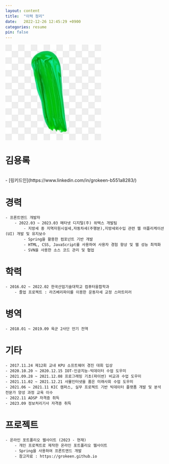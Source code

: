 ```yaml
---
layout: content
title:  "이력 정리"
date:   2022-12-26 12:45:29 +0900
categories: resume
pin: false
---
```




<img src="/img/blogimg/Resume/green.jpeg" style="height:300px">

김용록
===



<table>
    <thead></thead>
</table>
- [링키드인](https://www.linkedin.com/in/grokeen-b551a8283/)



# 경력
    - 프론트엔드 개발자 
        - 2022.03 ~ 2023.03 메타넷 디지털(주) 위택스 개발팀
            - 지방세 중 지역자원시설세,자동차세(주행분),지방세외수입 관련 웹 어플리케이션(UI) 개발 및 유지보수
            - Spring을 활용한 컴포넌트 기반 개발
            - HTML, CSS, JavaScript를 사용하여 사용자 경험 향상 및 웹 성능 최적화
            - SVN을 사용한 소스 코드 관리 및 협업
    


# 학력
    - 2016.02 ~ 2022.02 한국산업기술대학교 컴퓨터융합학과
        - 졸업 프로젝트 : 라즈베리파이를 이용한 운동자세 교정 스마트미러 


# 병역
    - 2018.01 ~ 2019.09 육군 2사단 만기 전역 


# 기타
    - 2017.11.24 제12회 교내 KPU 소프트웨어 경진 대회 입상
    - 2020.10.20 ~ 2020.12.15 IOT-인공지능-빅데이터 수업 도우미
    - 2021.09.28 ~ 2021.12.08 프로그래밍 기초(파이썬) 비교과 수업 도우미
    - 2021.11.02 ~ 2021.12.21 사물인터넷을 품은 미래사회 수업 도우미
    - 2021.06 ~ 2021.11 KIC 캠퍼스, 실무 프로젝트 기반 빅데이터 플랫폼 개발 및 분석 전문가 양성 과정 교육 이수
    - 2022.11 ADSP 자격증 취득
    - 2023.09 정보처리기사 자격증 취득

        
# 프로젝트
    - 온라인 포트폴리오 웹사이트 (2023 - 현재)
        - 개인 프로젝트로 제작한 온라인 포트폴리오 웹사이트
        - Spring을 사용하여 프론트엔드 개발
        - 참고자료 : https://grokeen.github.io

